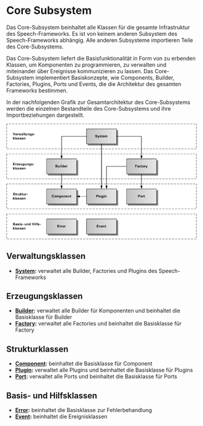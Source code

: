 # Core Subsystem

Das Core-Subsystem beinhaltet alle Klassen für die gesamte Infrastruktur des Speech-Frameworks. Es ist von keinem anderen Subsystem des Speech-Frameworks abhängig. Alle anderen Subsysteme importieren Teile des Core-Subsystems.

Das Core-Subsystem liefert die Basisfunktionalität in Form von zu erbenden Klassen, um Komponenten zu programmieren, zu verwalten und miteinander über Ereignisse kommunizieren zu lassen. Das Core-Subsystem implementiert Basiskonzepte, wie Components, Builder, Factories, Plugins, Ports und Events, die die Architektur des gesamten Frameworks bestimmen.

In der nachfolgenden Grafik zur Gesamtarchitektur des Core-Subsystems werden die einzelnen Bestandteile des Core-Subsystems und ihre Importbeziehungen dargestellt.


![Gesamtarchitektur](./Core-1.gif)



## Verwaltungsklassen

* **[System](./System.md):** verwaltet alle Builder, Factories und Plugins des Speech-Frameworks


## Erzeugungsklassen

* **[Builder](./Builder.md):** verwaltet alle Builder für Komponenten und beinhaltet die Basisklasse für Builder
* **[Factory](./Factory.md):** verwaltet alle Factories und beinhaltet die Basisklasse für Factory


## Strukturklassen

* **[Component](./Component.md):** beinhaltet die Basisklasse für Component
* **[Plugin](./Plugin.md):** verwaltet alle Plugins und beinhaltet die Basisklasse für Plugins
* **[Port](./Port.md):** verwaltet alle Ports und beinhaltet die Basisklasse für Ports


## Basis- und Hilfsklassen

* **[Error](./Error.md):** beinhaltet die Basisklasse zur Fehlerbehandlung
* **[Event](./Event.md):** beinhaltet die Ereignisklassen

